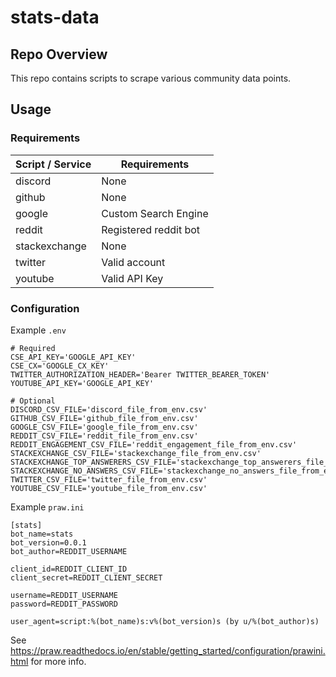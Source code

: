 # stats-data

## Repo Overview

This repo contains scripts to scrape various community data points.

## Usage

### Requirements

| Script / Service | Requirements |
| --- | --- |
| discord | None |
| github | None |
| google | Custom Search Engine |
| reddit | Registered reddit bot |
| stackexchange | None |
| twitter | Valid account |
| youtube | Valid API Key |
### Configuration

Example `.env`

```
# Required
CSE_API_KEY='GOOGLE_API_KEY'
CSE_CX='GOOGLE_CX_KEY'
TWITTER_AUTHORIZATION_HEADER='Bearer TWITTER_BEARER_TOKEN'
YOUTUBE_API_KEY='GOOGLE_API_KEY'

# Optional
DISCORD_CSV_FILE='discord_file_from_env.csv'
GITHUB_CSV_FILE='github_file_from_env.csv'
GOOGLE_CSV_FILE='google_file_from_env.csv'
REDDIT_CSV_FILE='reddit_file_from_env.csv'
REDDIT_ENGAGEMENT_CSV_FILE='reddit_engagement_file_from_env.csv'
STACKEXCHANGE_CSV_FILE='stackexchange_file_from_env.csv'
STACKEXCHANGE_TOP_ANSWERERS_CSV_FILE='stackexchange_top_answerers_file_from_env.csv'
STACKEXCHANGE_NO_ANSWERS_CSV_FILE='stackexchange_no_answers_file_from_env.csv'
TWITTER_CSV_FILE='twitter_file_from_env.csv'
YOUTUBE_CSV_FILE='youtube_file_from_env.csv'
```

Example `praw.ini`

```
[stats]
bot_name=stats
bot_version=0.0.1
bot_author=REDDIT_USERNAME

client_id=REDDIT_CLIENT_ID
client_secret=REDDIT_CLIENT_SECRET

username=REDDIT_USERNAME
password=REDDIT_PASSWORD

user_agent=script:%(bot_name)s:v%(bot_version)s (by u/%(bot_author)s)

```

See https://praw.readthedocs.io/en/stable/getting_started/configuration/prawini.html for more info.
